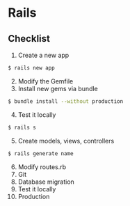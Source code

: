 # Rails 
## Checklist
1. Create a new app
```bash
$ rails new app
```
2. Modify the Gemfile
3. Install new gems via bundle 
```bash
$ bundle install --without production
```
4. Test it locally
```bash
$ rails s
```
5. Create models, views, controllers
```bash
$ rails generate name
```
6. Modify routes.rb
7. Git 
8. Database migration
9. Test it locally
10. Production 
<!--stackedit_data:
eyJoaXN0b3J5IjpbMTg2OTUwMDk4NywtNDA3ODE3OTM2LC0yMD
g4NzQ2NjEyLDczMDk5ODExNl19
-->